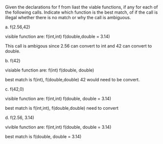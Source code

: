 Given the declarations for f from liast the viable functions, if any
for each of the following calls. Indicate which function is the best
match, of if the call is illegal whether there is no match or why the
call is ambiguous.

a. f(2.56,42)

visible function are:
 f(int,int)
 f(double,double = 3.14)

This call is ambigous since 2.56 can convert to int and 42 can convert
to double.


b.  f(42)

visiable function are:
 f(int)
 f(double, double)

 best match is f(int), f(double,double) 42 would need to be convert.

 c. f(42,0)

 visible function are:
 f(int,int)
 f(double, double = 3.14)

 best match is f(int,int), f(double,double) need to convert

 d. f(2.56, 3.14)

 vivible function are:
 f(int,int)
 f(double, double = 3.14)

 best match is f(double, double = 3.14)